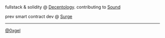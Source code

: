 
fullstack & solidity @ [Decentology](https://www.decentology.com/). contributing to [Sound](https://www.sound.xyz/)
     

prev smart contract dev @ [Surge](https://nft.surgewomen.io/)

---
[@0xgel](https://twitter.com/0xgel)

<!-- 🌱 kickstarting [TryCrypto](https://trycrypto.com/)  -->
<!-- 


—

💬 Feel free to connect and talk to me about anything Web3!! -->
<!--    <div align="left">
     <div style="display: flex; align-items: flex-start;">
      <a href="https://twitter.com/gxlica"> <img src="https://github.com/gelicamarie/gelicamarie/blob/main/img/twitter.png" width="50" /> <a>
     </div> -->


<!--
**gelicamarie/gelicamarie** is a ✨ _special_ ✨ repository because its `README.md` (this file) appears on your GitHub profile.

Here are some ideas to get you started:

- 🔭 I’m currently working on ...
- 🌱 I’m currently learning ...
- 👯 I’m looking to collaborate on ...
- 🤔 I’m looking for help with ...
- 💬 Ask me about ...
- 📫 How to reach me: ...
- 😄 Pronouns: ...
- ⚡ Fun fact: ...
-->

